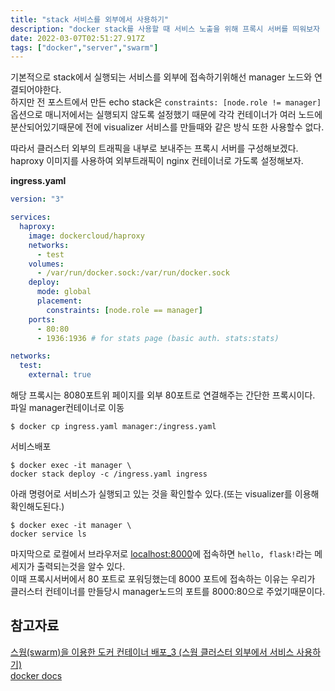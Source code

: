 ```yaml
---
title: "stack 서비스를 외부에서 사용하기"
description: "docker stack를 사용할 때 서비스 노출을 위해 프록시 서버를 띄워보자 :)"
date: 2022-03-07T02:51:27.917Z
tags: ["docker","server","swarm"]
---
```


기본적으로 stack에서 실행되는 서비스를 외부에 접속하기위해선 manager 노드와 연결되어야한다.  
하지만 전 포스트에서 만든 echo stack은 `constraints: [node.role != manager]`옵션으로 매니저에서는 실행되지 않도록 설정했기 때문에 각각 컨테이너가 여러 노드에 분산되어있기때문에 전에 visualizer 서비스를 만들때와 같은 방식 또한 사용할수 없다.  

따라서 클러스터 외부의 트래픽을 내부로 보내주는 프록시 서버를 구성해보겠다.  
haproxy 이미지를 사용하여 외부트래픽이 nginx 컨테이너로 가도록 설정해보자.  

**ingress.yaml**
```yaml
version: "3"

services:
  haproxy:
    image: dockercloud/haproxy
    networks:
      - test
    volumes:
      - /var/run/docker.sock:/var/run/docker.sock
    deploy:
      mode: global
      placement:
        constraints: [node.role == manager]
    ports:
      - 80:80
      - 1936:1936 # for stats page (basic auth. stats:stats)

networks:
  test:
    external: true
```
해당 프록시는 8080포트위 페이지를 외부 80포트로 연결해주는 간단한 프록시이다.  
파일 manager컨테이너로 이동
```
$ docker cp ingress.yaml manager:/ingress.yaml
```
서비스배포
```
$ docker exec -it manager \
docker stack deploy -c /ingress.yaml ingress
```
아래 명령어로 서비스가 실행되고 있는 것을 확인할수 있다.(또는 visualizer를 이용해 확인해도된다.)
```
$ docker exec -it manager \
docker service ls
```

마지막으로 로컬에서 브라우저로 [localhost:8000](http://localhost:8000)에 접속하면 `hello, flask!`라는 메세지가 출력되는것을 알수 있다.  
이때 프록시서버에서 80 포트로 포워딩했는데 8000 포트에 접속하는 이유는 우리가 클러스터 컨테이너를 만들당시 manager노드의 포트를 8000:80으로 주었기때문이다.  


## 참고자료
[스웜(swarm)을 이용한 도커 컨테이너 배포_3 (스웜 클러스터 외부에서 서비스 사용하기)](https://cornswrold.tistory.com/516?category=930033)  
[docker docs](https://docs.docker.com/engine/swarm/ingress/)